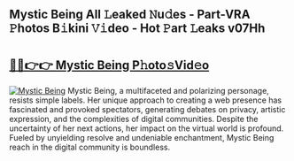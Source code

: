 ## Mystic Being All 𝙻eaked 𝙽u𝚍es - Part-VRA 𝙿hotos B𝚒kini 𝚅𝚒deo - Hot 𝙿art 𝙻eaks v07Hh

# <h2><a href="http://ld0frw.urlbe.top/?page=Mystic+Being">🔗🔗👉👉 Mystic Being P𝚑oto𝚜Vid𝚎o</a></h2>

[![Mystic Being](https://i.imgur.com/eBuTRDB.gif)](http://ld0frw.urlbe.top/?page=Mystic+Being)
Mystic Being, a multifaceted and polarizing personage, resists simple labels. Her unique approach to creating a web presence has fascinated and provoked spectators, generating debates on privacy, artistic expression, and the complexities of digital communities. Despite the uncertainty of her next actions, her impact on the virtual world is profound. Fueled by unyielding resolve and undeniable enchantment, Mystic Being reach in the digital community is boundless.

